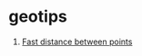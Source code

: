 # geotips

1. [Fast distance between points](https://kadyb.github.io/geotips/notebooks/01_distance_between_points.html)
